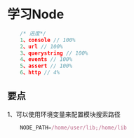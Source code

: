 学习Node
====

```js
	/* 进度*/
	1、console // 100%
	2、url // 100%
	3、querystring // 100%
	4、events // 100%
	5、assert // 100%
	6、http // 4%
```

要点
----

1、可以使用环境变量来配置模块搜索路径
```js
	NODE_PATH=/home/user/lib;/home/lib
```
